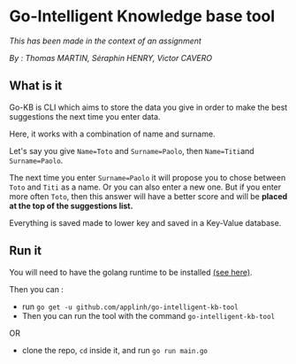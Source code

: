 # Go-Intelligent Knowledge base tool

*This has been made in the context of an assignment*


*By : Thomas MARTIN, Séraphin HENRY, Victor CAVERO*
## What is it

Go-KB is CLI which aims to store the data you give in order to make the best suggestions the next time you enter data.

Here, it works with a combination of name and surname.

Let's say you give `Name=Toto` and `Surname=Paolo`, then `Name=Titi`and `Surname=Paolo`.

The next time you enter `Surname=Paolo` it will propose you to chose between `Toto` and `Titi` as a name. Or you can also enter a new one.
But if you enter more often `Toto`, then this answer will have a better score and will be **placed at the top of the suggestions list.**

Everything is saved made to lower key and saved in a Key-Value database.

## Run it

You will need to have the golang runtime to be installed [(see here)](https://golang.org/).

Then you can :

- run `go get -u github.com/applinh/go-intelligent-kb-tool`
- Then you can run the tool with the command `go-intelligent-kb-tool`

OR

- clone the repo, `cd` inside it, and run `go run main.go`
